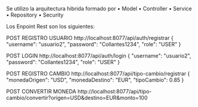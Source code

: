 Se utilizo la arquitectura hibrida formado por
•	Model
•	Controller
•	Service
•	Repository
•	Security

Los Enpoint Rest son los siguientes:

POST REGISTRO USUARIO
http://localhost:8077/api/auth/registrar
{
  "username": "usuario2",
  "password": "Collantes1234",
  "role": "USER"
}


POST LOGIN
http://localhost:8077/api/auth/login
{
  "username": "usuario2",
  "password": "Collantes1234",
  "role": "USER"
}


POST REGISTRO CAMBIO
http://localhost:8077/api/tipo-cambio/registrar
{
    "monedaOrigen": "USD",
    "monedaDestino": "EUR",
    "tipoCambio": 0.85
}

POST CONVERTIR MONEDA
http://localhost:8077/api/tipo-cambio/convertir?origen=USD&destino=EUR&monto=100

